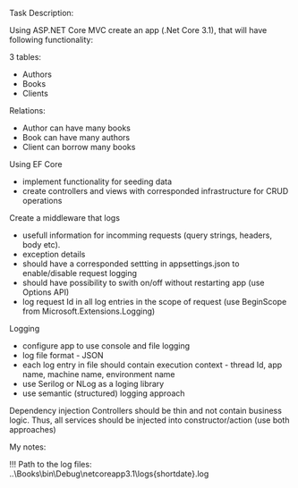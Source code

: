 Task Description: 

Using ASP.NET Core MVC create an app (.Net Core 3.1), that will have following functionality:

3 tables:
 - Authors
 - Books
 - Clients

Relations:
 - Author can have many books
 - Book can have many authors
 - Client can borrow many books

Using EF Core
 - implement functionality for seeding data
 - create controllers and views with corresponded infrastructure for CRUD operations

Create a middleware that logs
 - usefull information for incomming requests (query strings, headers, body etc). 
 - exception details
 - should have a corresponded settting in appsettings.json to enable/disable request logging
 - should have possibility to swith on/off without restarting app (use Options API)                                     
 - log request Id in all log entries in the scope of request (use BeginScope from Microsoft.Extensions.Logging)         

Logging
 - configure app to use console and file logging
 - log file format - JSON                                                                                               
 - each log entry in file should contain execution context - thread Id, app name, machine name, environment name
 - use Serilog or NLog as a loging library
 - use semantic (structured) logging approach                                                                           

Dependency injection
  Controllers should be thin and not contain business logic.
  Thus, all services should be injected into constructor/action (use both approaches)

My notes: 

!!! Path to the log files: ..\Books\bin\Debug\netcoreapp3.1\logs\{shortdate}.log

